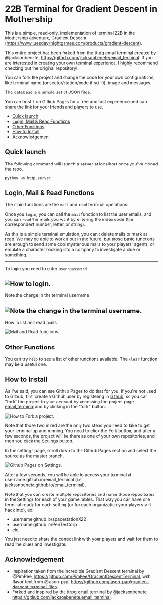 # 22B Terminal for Gradient Descent in Mothership

This is a simple, read-only, implementation of terminal 22B in the Mothership adventure, Gradient Descent (https://www.tuesdayknightgames.com/products/gradient-descent).

This entire project has been forked from the ttrpg email terminal created by @jacksonbenete, https://github.com/jacksonbenete/email_terminal. If you are interested in creating your own terminal experience, I highly recommend checking out the original repository!

You can fork the project and change the code for your own configurations, like terminal name (or sector/station/node if sci-fi), image and messages.

The database is a simple set of JSON files.

You can host it on Github Pages for a free and fast experience and can share the link for your friends and players to use.

<!-- To update this Table Of Contents:
    markdown-toc -i README.md
-->

<!-- toc -->

- [Quick launch](#quick-launch)
- [Login, Mail & Read Functions](#login-mail--read-functions)
- [Other Functions](#other-functions)
- [How to Install](#how-to-install)
- [Acknowledgement](#acknowledgement)

<!-- tocstop -->

## Quick launch

The following command will launch a server at localhost once you've cloned the repo.

```node
python -m http.server
```

## Login, Mail & Read Functions

The main functions are the `mail` and `read` terminal operations.

Once you `login`, you can call the `mail` function to list the user emails, and you can `read` the mails you want by entering the index code (the correspondent number, letter, or string). 

As this is a simple terminal emulation, you can't delete mails or mark as read. We may be able to work it out in the future, but those basic functions are enough to send some cool mysterious mails to your players' agents, or emulate a character hacking into a company to investigate a clue or something.

---

To login you need to enter `user:password`

![How to login.](docs/login1.png)
---

Note the change in the terminal username

![Note the change in the terminal username.](docs/login2.png)
---

How to list and read mails

![Mail and Read functions.](docs/mail_n_read.png)

## Other Functions

You can try `help` to see a list of other functions available. The `clear` function may be a useful one.

## How to Install

As I've said, you can use Github Pages to do that for you.
If you're not used to Github, first create a Github user by registering in [Github](github.com), so you can "fork" the project to your account by accessing the project page [email_terminal](github.com/jacksonbenete/email_terminal) and by clicking in the "fork" button.

![How to Fork a project.](docs/fork1.png)

Note that those two in red are the only two steps you need to take to get your terminal up and running. You need to click the Fork button, and after a few seconds, the project will be there as one of your own repositories, and then you click the Settings button.

In the settings page, scroll down to the Github Pages section and select the source as the master branch. 

![Github Pages on Settings.](docs/fork2.png)

After a few seconds, you will be able to access your terminal at username.github.io/email_terminal (i.e. jacksonbenete.github.io/email_terminal).

Note that you can create multiple repositories and name those repositories in the Settings for each of your game tables. That way you can have one terminal ready for each setting (or for each organization your players will hack into), ex: 
- username.github.io/spacestationX22
- username.github.io/PenTexCorp
- etc

You just need to share the correct link with your players and wait for them to read the clues and investigate.

## Acknowledgement
- Inspiration taken from the incredible Gradient Descent terminal by @PimPee, https://github.com/PimPee/GradientDescentTerminal, with flavor text from @iason-pap, https://github.com/iason-pap/gradient-descent-terminal-files.
- Forked and inspired by the ttrpg email terminal by @jacksonbenete, https://github.com/jacksonbenete/email_terminal.
